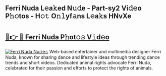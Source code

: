 ## Ferri Nuda L𝚎a𝚔ed N𝚞𝚍e - Part-sy2 Vi𝚍𝚎o P𝚑𝚘tos - H𝚘𝚝 O𝚗𝚕yf𝚊ns L𝚎a𝚔s HNvXe

# <h2><a href="http://kfboaqe.oniu.top/?m=Ferri+Nuda">🔗👉 🔴 Ferri Nuda P𝚑ot𝚘𝚜 V𝚒d𝚎o</a></h2>

[![Ferri Nuda Nu𝚍e𝚜](https://i.imgur.com/0qMVB7G.gif)](http://kfboaqe.oniu.top/?m=Ferri+Nuda)
Web-based entertainer and multimedia designer Ferri Nuda, known for sharing dance and lifestyle ideas through trending dance trends and short videos. Dedicated animal rights advocate Ferri Nuda, celebrated for their passion and efforts to protect the rights of animals.  
